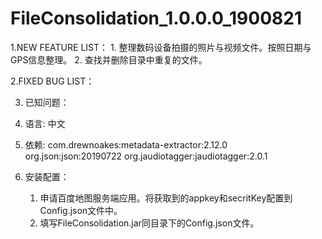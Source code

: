 # FileConsolidation_1.0.0.0_1900821
1.NEW FEATURE LIST：
    1. 整理数码设备拍摄的照片与视频文件。按照日期与GPS信息整理。
    2. 查找并删除目录中重复的文件。

2.FIXED BUG LIST：

3. 已知问题：

2. 语言:
   中文

3. 依赖:
    com.drewnoakes:metadata-extractor:2.12.0
    org.json:json:20190722
    org.jaudiotagger:jaudiotagger:2.0.1

4. 安装配置：
   	1) 申请百度地图服务端应用。将获取到的appkey和secritKey配置到Config.json文件中。
   	2) 填写FileConsolidation.jar同目录下的Config.json文件。


